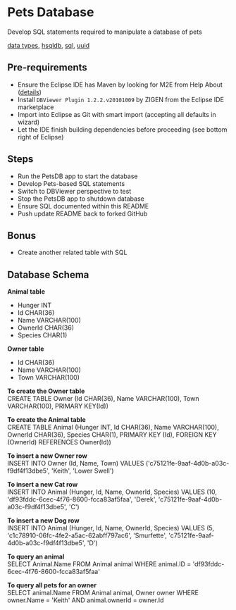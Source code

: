 # Pets Database
Develop SQL statements required to manipulate a database of pets<br>

[data types](https://www.w3schools.com/sql/sql_datatypes.asp),
[hsqldb](http://hsqldb.org/),
[sql](https://www.w3schools.com/sql/),
[uuid](https://www.uuidgenerator.net/)

## Pre-requirements
* Ensure the Eclipse IDE has Maven by looking for M2E from Help About ([details](https://www.vogella.com/tutorials/EclipseMaven/article.html))
* Install `DBViewer Plugin 1.2.2.v20101009` by ZIGEN from the Eclipse IDE marketplace
* Import into Eclipse as Git with smart import (accepting all defaults in wizard)
* Let the IDE finish building dependencies before proceeding (see bottom right of Eclipse)

## Steps
* Run the PetsDB app to start the database
* Develop Pets-based SQL statements
* Switch to DBViewer perspective to test
* Stop the PetsDB app to shutdown database
* Ensure SQL documented within this README
* Push update README back to forked GitHub

## Bonus
* Create another related table with SQL

## Database Schema

**Animal table**
 - Hunger INT
 - Id CHAR(36)
 - Name VARCHAR(100)
 - OwnerId CHAR(36)
 - Species CHAR(1)

**Owner table**
 - Id CHAR(36)
 - Name VARCHAR(100)
 - Town VARCHAR(100)
 
**To create the Owner table**<br>
CREATE TABLE Owner (Id CHAR(36), Name VARCHAR(100), Town VARCHAR(100), PRIMARY KEY(Id))

**To create the Animal table**<br>
CREATE TABLE Animal (Hunger INT, Id CHAR(36), Name VARCHAR(100), OwnerId CHAR(36), Species CHAR(1), PRIMARY KEY (Id), FOREIGN KEY (OwnerId) REFERENCES Owner(Id))

**To insert a new Owner row**<br>
INSERT INTO Owner (Id, Name, Town) VALUES ('c75121fe-9aaf-4d0b-a03c-f9df4f13dbe5', 'Keith', 'Lower Swell')

**To insert a new Cat row**<br>
INSERT INTO Animal (Hunger, Id, Name, OwnerId, Species) VALUES (10, 'df93fddc-6cec-4f76-8600-fcca83af5faa', 'Derek', 'c75121fe-9aaf-4d0b-a03c-f9df4f13dbe5', 'C')

**To insert a new Dog row**<br>
INSERT INTO Animal (Hunger, Id, Name, OwnerId, Species) VALUES (5, 'c1c78910-06fc-4fe2-a5ac-62abff797ac6', 'Smurfette', 'c75121fe-9aaf-4d0b-a03c-f9df4f13dbe5', 'D')

**To query an animal**<br>
SELECT Animal.Name FROM Animal animal WHERE animal.ID = 'df93fddc-6cec-4f76-8600-fcca83af5faa'

**To query all pets for an owner**<br>
SELECT animal.Name FROM Animal animal, Owner owner WHERE owner.Name = 'Keith' AND animal.ownerId = owner.Id

